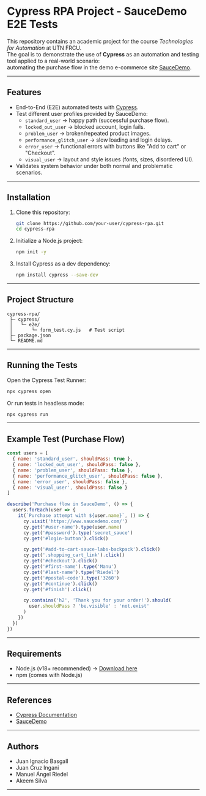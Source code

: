 # Cypress RPA Project - SauceDemo E2E Tests

This repository contains an academic project for the course *Technologies for Automation* at UTN FRCU.  
The goal is to demonstrate the use of **Cypress** as an automation and testing tool applied to a real-world scenario:  
automating the purchase flow in the demo e-commerce site [SauceDemo](https://www.saucedemo.com).

---

## Features

- End-to-End (E2E) automated tests with [Cypress](https://www.cypress.io/).
- Test different user profiles provided by SauceDemo:
  - `standard_user` → happy path (successful purchase flow).
  - `locked_out_user` → blocked account, login fails.
  - `problem_user` → broken/repeated product images.
  - `performance_glitch_user` → slow loading and login delays.
  - `error_user` → functional errors with buttons like "Add to cart" or "Checkout".
  - `visual_user` → layout and style issues (fonts, sizes, disordered UI).
- Validates system behavior under both normal and problematic scenarios.

---

## Installation

1. Clone this repository:
   ```bash
   git clone https://github.com/your-user/cypress-rpa.git
   cd cypress-rpa
   ```

2. Initialize a Node.js project:
   ```bash
   npm init -y
   ```

3. Install Cypress as a dev dependency:
   ```bash
   npm install cypress --save-dev
   ```

---

## Project Structure

```
cypress-rpa/
 ├─ cypress/
 │   └─ e2e/
 │       └─ form_test.cy.js   # Test script
 ├─ package.json
 └─ README.md
```

---

## Running the Tests

Open the Cypress Test Runner:
```bash
npx cypress open
```

Or run tests in headless mode:
```bash
npx cypress run
```

---

## Example Test (Purchase Flow)

```javascript
const users = [
  { name: 'standard_user', shouldPass: true },
  { name: 'locked_out_user', shouldPass: false },
  { name: 'problem_user', shouldPass: false },
  { name: 'performance_glitch_user', shouldPass: false },
  { name: 'error_user', shouldPass: false },
  { name: 'visual_user', shouldPass: false }
]

describe('Purchase flow in SauceDemo', () => {
  users.forEach(user => {
    it(`Purchase attempt with ${user.name}`, () => {
      cy.visit('https://www.saucedemo.com/')
      cy.get('#user-name').type(user.name)
      cy.get('#password').type('secret_sauce')
      cy.get('#login-button').click()

      cy.get('#add-to-cart-sauce-labs-backpack').click()
      cy.get('.shopping_cart_link').click()
      cy.get('#checkout').click()
      cy.get('#first-name').type('Manu')
      cy.get('#last-name').type('Riedel')
      cy.get('#postal-code').type('3260')
      cy.get('#continue').click()
      cy.get('#finish').click()

      cy.contains('h2', 'Thank you for your order!').should(
        user.shouldPass ? 'be.visible' : 'not.exist'
      )
    })
  })
})
```

---

## Requirements

- Node.js (v18+ recommended) → [Download here](https://nodejs.org/)  
- npm (comes with Node.js)  

---

## References

- [Cypress Documentation](https://docs.cypress.io/)  
- [SauceDemo](https://www.saucedemo.com)  

---

## Authors

- Juan Ignacio Basgall  
- Juan Cruz Ingani  
- Manuel Ángel Riedel  
- Akeem Silva  

---
